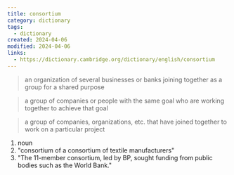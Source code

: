 ```yaml
---
title: consortium
category: dictionary
tags:
  - dictionary
created: 2024-04-06
modified: 2024-04-06
links:
  - https://dictionary.cambridge.org/dictionary/english/consortium
---
```


>an organization of several businesses or banks joining together as a group for a shared purpose

>a group of companies or people with the same goal who are working together to achieve that goal

>a group of companies, organizations, etc. that have joined together to work on a particular project

1. noun 
2. "consortium of a consortium of textile manufacturers"
3. "The 11-member consortium, led by BP, sought funding from public bodies such as the World Bank."


